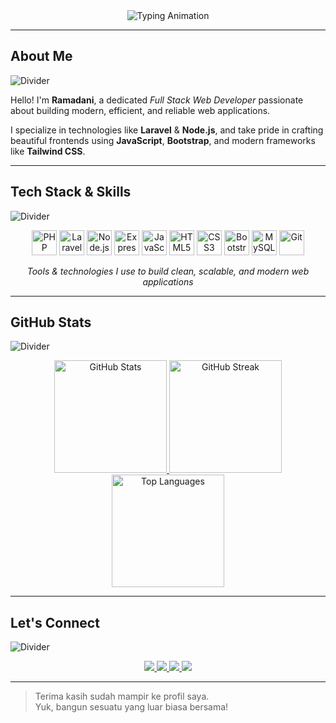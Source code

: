 <!-- Dynamic Typing Header -->
<div align="center">
  <img src="https://readme-typing-svg.demolab.com?font=JetBrains+Mono&weight=600&size=28&duration=4000&pause=1000&color=8E2DE2&center=true&vCenter=true&width=500&lines=Hi%2C+I'm+Ramadani;" alt="Typing Animation" />
</div>


---

## About Me
![Divider](https://user-images.githubusercontent.com/73097560/115834477-dbab4500-a447-11eb-908a-139a6edaec5c.gif)

Hello! I'm **Ramadani**, a dedicated _Full Stack Web Developer_ passionate about building modern, efficient, and reliable web applications.

I specialize in technologies like **Laravel** & **Node.js**, and take pride in crafting beautiful frontends using **JavaScript**, **Bootstrap**, and modern frameworks like **Tailwind CSS**.

---

## Tech Stack & Skills
![Divider](https://user-images.githubusercontent.com/73097560/115834477-dbab4500-a447-11eb-908a-139a6edaec5c.gif)

<p align="center">
  <!-- PHP & Laravel -->
  <img src="https://cdn.jsdelivr.net/gh/devicons/devicon/icons/php/php-original.svg" alt="PHP" width="40" height="40"/>
  <img src="https://cdn.jsdelivr.net/gh/devicons/devicon/icons/laravel/laravel-original.svg" alt="Laravel" width="40" height="40"/>

  
  <!-- Node.js & Express -->
  <img src="https://cdn.jsdelivr.net/gh/devicons/devicon/icons/nodejs/nodejs-original.svg" alt="Node.js" width="40" height="40"/>
  <img src="https://cdn.jsdelivr.net/gh/devicons/devicon/icons/express/express-original.svg" alt="Express.js" width="40" height="40"/>
  
  <!-- JavaScript, HTML, CSS, Bootstrap -->
  <img src="https://cdn.jsdelivr.net/gh/devicons/devicon/icons/javascript/javascript-original.svg" alt="JavaScript" width="40" height="40"/>
  <img src="https://cdn.jsdelivr.net/gh/devicons/devicon/icons/html5/html5-original.svg" alt="HTML5" width="40" height="40"/>
  <img src="https://cdn.jsdelivr.net/gh/devicons/devicon/icons/css3/css3-original.svg" alt="CSS3" width="40" height="40"/>
  <img src="https://cdn.jsdelivr.net/gh/devicons/devicon/icons/bootstrap/bootstrap-original.svg" alt="Bootstrap" width="40" height="40"/>
  
  <!-- MySQL, Git, VSCode -->
  <img src="https://cdn.jsdelivr.net/gh/devicons/devicon/icons/mysql/mysql-original.svg" alt="MySQL" width="40" height="40"/>
  <img src="https://cdn.jsdelivr.net/gh/devicons/devicon/icons/git/git-original.svg" alt="Git" width="40" height="40"/>

</p>

<p align="center"><i>Tools & technologies I use to build clean, scalable, and modern web applications</i></p>

---

## GitHub Stats
![Divider](https://user-images.githubusercontent.com/73097560/115834477-dbab4500-a447-11eb-908a-139a6edaec5c.gif)

<div align="center">
  <a href="https://github.com/Ramadani16">
    <img height="180em" src="https://github-readme-stats.vercel.app/api?username=Ramadani16&show_icons=true&theme=dark&title_color=FFD700&icon_color=FFD700&text_color=FFFFFF&bg_color=0D1117&include_all_commits=true&count_private=true" alt="GitHub Stats"/>
 <img height="180em" src="https://github-streak-stats.demolab.com/?user=Ramadani16&theme=dark&background=0D1117&stroke=FFD700&ring=FFD700&fire=FFD700&currStreakNum=FFFFFF&sideNums=FFFFFF&currStreakLabel=FFD700&sideLabels=FFD700" alt="GitHub Streak"/>
    <img height="180em" src="https://github-readme-stats.vercel.app/api/top-langs/?username=Ramadani16&layout=compact&theme=dark&title_color=FFD700&text_color=FFFFFF&bg_color=0D1117" alt="Top Languages"/>
  </a>
</div>

---

## Let's Connect
![Divider](https://user-images.githubusercontent.com/73097560/115834477-dbab4500-a447-11eb-908a-139a6edaec5c.gif)
<div align="center">
  <a href="https://linkedin.com/in/Ramadani_">
    <img src="https://img.shields.io/badge/LinkedIn-0077B5?style=for-the-badge&logo=linkedin&logoColor=white" />
  </a>
  <a href="https://instagram.com/rma_dani16">
    <img src="https://img.shields.io/badge/Instagram-E4405F?style=for-the-badge&logo=instagram&logoColor=white" />
  </a>
  <a href="https://www.tiktok.com/@rama1602__">
    <img src="https://img.shields.io/badge/TikTok-000000?style=for-the-badge&logo=tiktok&logoColor=white" />
  </a>
  <a href="mailto:your.rmadani1602@gmail.com">
    <img src="https://img.shields.io/badge/Email-D14836?style=for-the-badge&logo=gmail&logoColor=white" />
  </a>
</div>


---

> Terima kasih sudah mampir ke profil saya.  
> Yuk, bangun sesuatu yang luar biasa bersama! 
